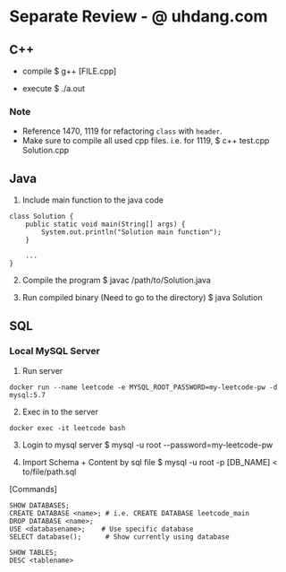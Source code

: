 # Separate Review - @ uhdang.com

## C++

* compile
$ g++ [FILE.cpp]
  
* execute
$ ./a.out
  
### Note
- Reference 1470, 1119 for refactoring `class` with `header`.
- Make sure to compile all used cpp files. i.e. for 1119, 
  $ c++ test.cpp Solution.cpp


## Java

1. Include main function to the java code
```
class Solution {
    public static void main(String[] args) {
        System.out.println("Solution main function");
    }
    
    ...
}
```

2. Compile the program
$ javac /path/to/Solution.java
   
3. Run compiled binary (Need to go to the directory)
$ java Solution




## SQL

### Local MySQL Server
1. Run server
```
docker run --name leetcode -e MYSQL_ROOT_PASSWORD=my-leetcode-pw -d mysql:5.7
```

2. Exec in to the server
```
docker exec -it leetcode bash
```

3. Login to mysql server
$ mysql -u root --password=my-leetcode-pw


4. Import Schema + Content by sql file
$ mysql -u root -p [DB_NAME] < to/file/path.sql


[Commands]
```
SHOW DATABASES;
CREATE DATABASE <name>; # i.e. CREATE DATABASE leetcode_main
DROP DATABASE <name>;
USE <databasename>;    # Use specific database
SELECT database();      # Show currently using database

SHOW TABLES;
DESC <tablename>
```